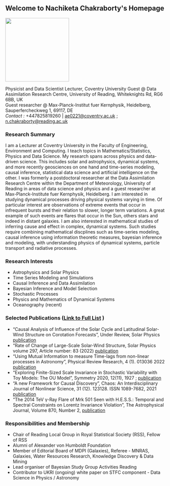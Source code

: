 ## Welcome to Nachiketa Chakraborty's Homepage
<img src="https://user-images.githubusercontent.com/5979094/114390799-9dcc3800-9b8e-11eb-96dc-1174b9d06799.png" height="200" width="200">               

Physicist and Data Scientist 
Lecturer, Coventry University
Guest @ Data Assimilation Research Centre, University of Reading, Whiteknights Rd, RG6 6BB, UK                                                         
Guest researcher @ Max-Planck-Institut fuer Kernphysik, Heidelberg, Sauperfercheckweg 1, 69117, DE                               
_Contact :_ +447825819260 | ae0221@coventry.ac.uk ; n.chakraborty@reading.ac.uk 
                                                    


### Research Summary
I am a Lecturer at Coventry University in the Faculty of Engineering, Environment and Computing. I teach topics in Mathematics/Statistics, Physics and Data Science. My research spans across physics and data-driven science. This includes solar and astrophysics, dynamical systems, and more recently geosciences on one hand and time-series modeling, causal inference, statistical data science and artificial intelligence on the other. I was formerly a postdoctoral researcher at the Data Assimilation Research Centre within the Department of Meteorology, University of Reading in areas of data science and physics and a guest researcher at Max-Planck-Institute fuer Kernphysik, Heidelberg. I am interested in studying dynamical processes driving physical systems varying in time. Of particular interest are observations of extreme events that occur in infrequent bursts and their relation to slower, longer term variations. A great example of such events are flares that occur in the Sun, others stars and indeed in distant galaxies. I am also interested in mathematical studies of inferring cause and effect in complex, dynamical systems. Such studies require combining mathematical discplines such as time-series modeling, causal inference using information theoretic measures, bayesian inference and modeling, with understanding physics of dynamical systems, particle transport and radiative processes. 

### Research Interests
- Astrophysics and Solar Physics
- Time Series Modeling and Simulations 
- Causal Inference and Data Assimilation 
- Bayesian Inference and Model Selection
- Stochastic Processes
- Physics and Mathematics of Dynamical Systems
- Oceanography (recent)

### Selected Publications ([Link to Full List](https://tinyurl.com/ncfulllist) )
- “Causal Analysis of Influence of the Solar Cycle and
Latitudinal Solar-Wind Structure on Corotation Forecasts”, Under Review, Solar Physics [publication](https://arxiv.org/abs/2301.11904)
- “Rate of Change of Large-Scale Solar-Wind Structure, Solar Physics volume 297, Article number: 83 (2022) 
[publication](https://link.springer.com/article/10.1007/s11207-022-02006-4 )
- “Using Mutual Information to measure Time-lags from non-linear processes in Astronomy”, Physical Review Research, 4 (1). 013036 2022 [publication](https://journals.aps.org/prresearch/abstract/10.1103/PhysRevResearch.4.013036  )
- “Exploring Finite-Sized Scale Invariance in Stochastic Variability with Toy Models: The OU Model”, 
Symmetry 2020, 12(11), 1927 ; [publication](https://doi.org/10.3390/sym12111927)
-  “A new Framework for Causal Discovery”, Chaos: An Interdisciplinary Journal of Nonlinear Science, 31 (12). 123128. ISSN 1089-7682, 2021 [publication]( https://aip.scitation.org/doi/10.1063/5.0054228)
- “The 2014 TeV γ-Ray Flare of Mrk 501 Seen with H.E.S.S.: Temporal and Spectral Constraints on Lorentz Invariance Violation”, The Astrophysical Journal, Volume 870, Number 2, [publication](https://iopscience.iop.org/article/10.3847/1538-4357/aaf1c4)

### Responsibilities and Membership
-  Chair of Reading Local Group in Royal Statistical Society (RSS), Fellow of RSS
-  Alumni of Alexander von Humboldt Foundation
-  Member of Editorial Board of MDPI (Galaxies), Referee - MNRAS, Galaxies, Water Resources Research, Knowledge Discovery & Data Mining
-  Lead organiser of Bayesian Study Group Activities Reading
-  Contributor to UKRI (ongoing) white paper on STFC component - Data Science in Physics / Astronomy 

